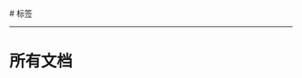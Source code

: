 <MouseEvent/>
# 标签
<div style="display:flex;justify-content: space-between;">
<tag src='/tags/tag1' name='记录' color='var(--tag-life-color)' count=3 />
<tag src='/tags/tag2' name='笔记' color='var(--tag-note-color)' count=13 />
<tag src='/tags/tag3' name='教程' color='var(--tag-tutorial-color)' count=7 />
<tag src='/tags/tag4' name='Web' color='var(--tag-Web-color)' count=8 />
<tag src='/tags/tag5' name='吐槽' color='var(--tag-gush-color)' count=2 />
<tag src='/tags/tag6' name='资源' color='var(--tag-resource-color)' count=2 />
<tag src='/tags/tag7' name='其他' color='var(--tag-other-color)' count=3 />
</div> 

---

# 所有文档

<lazyshow>
  <column
    title='全自动文章创建'
    RecordTime='2025-2-5 14:22:50'
    src='word/全自动文章创建/note'
    overview='一键创建文档文件夹+自动打开编辑器'
    status='😋'
    delay='1'
    TagColor='var(--tag-tutorial-color)'
  ></column>
</lazyshow>
